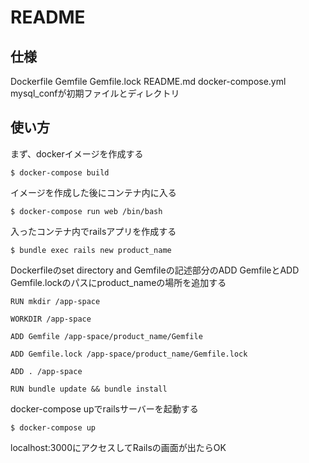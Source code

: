 # README
## 仕様
Dockerfile Gemfile Gemfile.lock README.md docker-compose.yml mysql_confが初期ファイルとディレクトリ
## 使い方

まず、dockerイメージを作成する

`
$ docker-compose build
`

イメージを作成した後にコンテナ内に入る

`
$ docker-compose run web /bin/bash
`

入ったコンテナ内でrailsアプリを作成する

`
$ bundle exec rails new product_name
`

Dockerfileのset directory and Gemfileの記述部分のADD GemfileとADD Gemfile.lockのパスにproduct_nameの場所を追加する

~~~
RUN mkdir /app-space

WORKDIR /app-space

ADD Gemfile /app-space/product_name/Gemfile

ADD Gemfile.lock /app-space/product_name/Gemfile.lock

ADD . /app-space

RUN bundle update && bundle install
~~~

docker-compose upでrailsサーバーを起動する

`
$ docker-compose up
`

localhost:3000にアクセスしてRailsの画面が出たらOK
